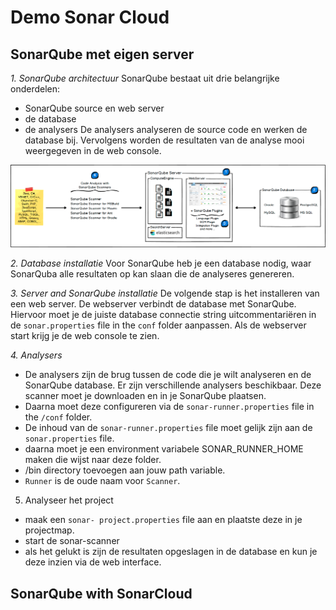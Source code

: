 # Demo Sonar Cloud

SonarQube met eigen server
--------------------------
*1. SonarQube architectuur*
SonarQube bestaat uit drie belangrijke onderdelen:
- SonarQube source en web server
- de database
- de analysers 
De analysers analyseren de source code en werken de database bij. Vervolgens worden de resultaten van de analyse
mooi weergegeven in de web console.

![SonarQube Architectuur](img/sonarqube_arch.png)
    
*2. Database installatie*
Voor SonarQube heb je een database nodig, waar SonarQuba alle resultaten op kan slaan die de analyseres genereren.

*3. Server and SonarQube installatie*
De volgende stap is het installeren van een web server. De webserver verbindt de database met SonarQube. Hiervoor
moet je de juiste database connectie string uitcommentariëren in de `sonar.properties` file in the `conf` folder aanpassen.
Als de webserver start krijg je de web console te zien.

*4. Analysers*
- De analysers zijn de brug tussen de code die je wilt analyseren en de SonarQube database. Er zijn verschillende analysers beschikbaar.
Deze scanner moet je downloaden en in je SonarQube plaatsen. 
- Daarna moet deze configureren via de `sonar-runner.properties` file in the `/conf` folder.
- De inhoud van de `sonar-runner.properties`  file moet gelijk zijn aan de `sonar.properties` file.
- daarna moet je een  environment variabele SONAR_RUNNER_HOME maken die wijst naar deze folder.
- /bin directory toevoegen aan jouw path variable.
- `Runner` is de oude naam voor `Scanner`.

5. Analyseer het project
- maak een `sonar- project.properties` file aan en plaatste deze in je projectmap.
- start de sonar-scanner
- als het gelukt is zijn de resultaten opgeslagen in de database en kun je deze inzien via de web interface.

SonarQube with SonarCloud
-------------------------

